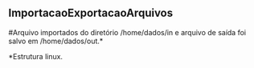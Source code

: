 ## ImportacaoExportacaoArquivos

#Arquivo importados do diretório /home/dados/in e arquivo de saída foi salvo em /home/dados/out.*

*Estrutura linux.
